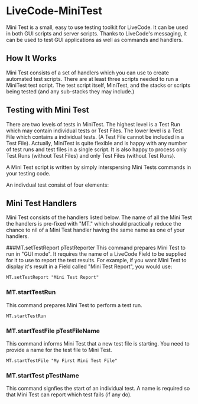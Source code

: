 # LiveCode-MiniTest
Mini Test is a small, easy to use testing toolkit for LiveCode. It can be used in both GUI scripts and server scripts. Thanks to LiveCode's messaging, it can be used to test GUI applications as well as commands and handlers.

## How It Works
Mini Test consists of a set of handlers which you can use to create automated test scripts. There are at least three scripts needed to run a MiniTest test script. The test script itself, MiniTest, and the stacks or scripts being tested (and any sub-stacks they may include.)

## Testing with Mini Test
There are two levels of tests in MiniTest. The highest level is a Test Run which may contain individual tests or Test Files. The lower level is a Test File which contains a individual tests. (A Test File cannot be included in a Test File). Actually, MiniTest is quite flexible and is happy with any number of test runs and test files in a single script. It is also happy to process only Test Runs (without Test Files) and only Test Files (without Test Runs).

A Mini Test script is written by simply interspersing Mini Tests commands in your testing code.

An indivdual test consist of four elements:


## Mini Test Handlers
Mini Test consists of the handlers listed below. The name of all the Mini Test the handlers is pre-fixed with "MT." which should practically reduce the chance to nil of a Mini Test handler having the same name as one of your handlers.

###MT.setTestReport pTestReporter
This command prepares Mini Test to run in "GUI mode". It requires the name of a LiveCode Field to be supplied for it to use to report the test results. For example, if you want Mini Test to display it's result in a Field called "Mini Test Report", you would use:
```
MT.setTestReport "Mini Test Report"
```

### MT.startTestRun
This command prepares Mini Test to perform a test run.
```
MT.startTestRun
```

### MT.startTestFile pTestFileName
This command informs Mini Test that a new test file is starting. You need to provide a name for the test file to Mini Test.
```
MT.startTestFile "My First Mini Test File"
```

### MT.startTest pTestName
This command signfies the start of an individual test. A name is required so that Mini Test can report which test fails (if any do). 
